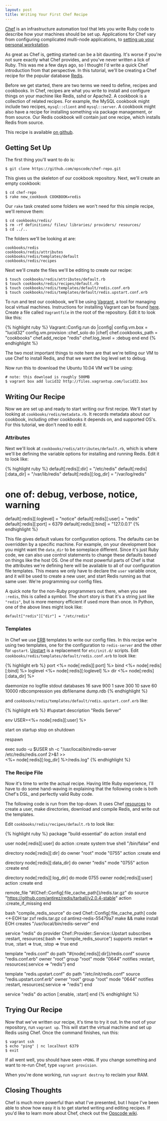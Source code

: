 ```yaml
---
layout: post
title: Writing Your First Chef Recipe
---
```


[Chef](http://www.opscode.com/chef/ "Opscode Chef") is an infrastructure automation tool
that lets you write Ruby code to describe how your machines should be set up.
Applications for Chef vary from configuring complicated multi-node applications, to
[setting up your personal workstation](http://jtimberman.posterous.com/managing-my-workstations-with-chef).

As great as Chef is, getting started can be a bit daunting. It's worse if you're not
sure exactly what Chef provides, and you've never written a lick of Ruby. This was
me a few days ago, so I thought I'd write a quick Chef introduction from 
that perspective. In this tutorial, we'll be creating a Chef recipe for the
popular database [Redis](http://redis.io/ "Redis").

Before we get started, there are two terms we need to define, recipes and cookbooks.
In Chef, recipes are what you write to install and configure things
on your machine like Redis, sshd or Apache2.
A cookbook is a collection of related recipes. For example, the MySQL
cookbook might include two recipes, `mysql::client` and `mysql::server`.
A cookbook might also have a recipe for installing something via package management,
or from source.
Our Redis cookbook will contain just one recipe, which installs Redis
from source.

This recipe is available [on github](https://github.com/reiddraper/your-first-chef-recipe).

## Getting Set Up

The first thing you'll want to do is:

    $ git clone https://github.com/opscode/chef-repo.git

This gives us the skeleton of our cookbook repository. Next, we'll create an empty
cookbook:

    $ cd chef-repo 
    $ rake new_cookbook COOKBOOK=redis

Our `rake` task created some folders we won't need for this simple recipe, we'll remove them:

    $ cd cookbooks/redis/
    $ rm -rf definitions/ files/ libraries/ providers/ resources/
    $ cd ../..

The folders we'll be looking at are:

    cookbooks/redis
    cookbooks/redis/attributes
    cookbooks/redis/templates/default
    cookbooks/redis/recipes

Next we'll create the files we'll be editing to create our recipe:

    $ touch cookbooks/redis/attributes/default.rb
    $ touch cookbooks/redis/recipes/default.rb
    $ touch cookbooks/redis/templates/default/redis.conf.erb
    $ touch cookbooks/redis/templates/default/redis.upstart.conf.erb


To run and test our cookbook, we'll be using [Vagrant](http://vagrantup.com/),
a tool for managing local virtual machines.
Instructions for installing Vagrant can be found
[here](http://vagrantup.com/docs/getting-started/index.html "installation").
Create a file called `Vagrantfile` in the root of the repository.
Edit it to look like this:

{% highlight ruby %}
Vagrant::Config.run do |config|
  config.vm.box = "lucid32"
   config.vm.provision :chef_solo do |chef|
     chef.cookbooks_path = "cookbooks"
     chef.add_recipe "redis"
     chef.log_level = :debug
  end 
end
{% endhighlight %}

The two most important things to note here are that we're telling our
VM to use Chef to install Redis, and that we want the log level set
to debug.

Now run this to download the Ubuntu 10.04 VM we'll be using:

    # note: this download is roughly 500MB
    $ vagrant box add lucid32 http://files.vagrantup.com/lucid32.box

## Writing Our Recipe

Now we are set up and ready to start writing our first recipe.
We'll start by looking at `cookbooks/redis/metadata.rb`. It records
metadata about our cookbook, including other cookbooks it depends
on, and supported OS's. For this tutorial, we don't need to edit it.

### Attributes

Next we'll look at `cookbooks/redis/attributes/default.rb`,
which is where we'll be defining the variable options for installing
and running Redis. Edit it to look like:

{% highlight ruby %}
default[:redis][:dir]       = "/etc/redis"
default[:redis][:data_dir]  = "/var/lib/redis"
default[:redis][:log_dir]   = "/var/log/redis"
# one of: debug, verbose, notice, warning
default[:redis][:loglevel]  = "notice"
default[:redis][:user]      = "redis"
default[:redis][:port]      = 6379
default[:redis][:bind]      = "127.0.0.1"
{% endhighlight %}


This file gives default values for configuration options.
The defaults can be overridden by a specific machine.
For example, on your development box you might want
the `data_dir` to be someplace different.
Since it's just Ruby code,
we can also use control statements to change these defaults
based on things like the host OS. One of the most powerful
parts of Chef is that the attributes we're defining here
will be available to all of our configuration file templates.
This means we only have to declare the `user` variable once,
and it will be used to create a new user, and start Redis running
as that same user. We're programming our config files.

A quick note for the non-Ruby programmers out there, when you see
`:redis`, this is called a symbol. The short story is that it's
a string just like `"redis"`, but is more memory efficient if
used more than once. In Python, one of the above lines might
look like:

    default["redis"]["dir"] = "/etc/redis"

### Templates

In Chef we use [ERB](http://ruby-doc.org/stdlib/libdoc/erb/rdoc/classes/ERB.html)
templates to write our config files.
In this recipe we're using two templates, one for the configuration to
`redis-server` and the other for `upstart`.
[Upstart](http://upstart.ubuntu.com/) is a replacement for
`etc/init.d/` scripts.
Edit `cookbooks/redis/templates/default/redis.conf.erb` to look like:

{% highlight erb %}
port <%= node[:redis][:port] %>
bind <%= node[:redis][:bind] %>
loglevel <%= node[:redis][:loglevel] %>
dir <%= node[:redis][:data_dir] %>

daemonize no
logfile stdout
databases 16
save 900 1
save 300 10
save 60 10000
rdbcompression yes
dbfilename dump.rdb
{% endhighlight %}

and `cookbooks/redis/templates/default/redis.upstart.conf.erb` like:

{% highlight erb %}
#!upstart
description "Redis Server"

env USER=<%= node[:redis][:user] %>

start on startup
stop on shutdown

respawn

exec sudo -u $USER sh -c "/usr/local/bin/redis-server \
  /etc/redis/redis.conf 2>&1 >> \
  <%= node[:redis][:log_dir] %>/redis.log"
{% endhighlight %}


### The Recipe File

Now it's time to write the actual recipe. 
Having little Ruby experience, I'll have to do
some hand-waving in explaining that the following
code is both Chef's DSL, and perfectly valid
Ruby code. 

The following code is run from the top-down. It uses Chef
[resources](http://wiki.opscode.com/display/chef/Resources)
to create a user, make directories, download and compile Redis,
and write out the templates.

Edit `cookbooks/redis/recipes/default.rb`
to look like:

{% highlight ruby %}
package "build-essential" do
  action :install
end

user node[:redis][:user] do
  action :create
  system true
  shell "/bin/false"
end

directory node[:redis][:dir] do
  owner "root"
  mode "0755"
  action :create
end

directory node[:redis][:data_dir] do
  owner "redis"
  mode "0755"
  action :create
end

directory node[:redis][:log_dir] do
  mode 0755
  owner node[:redis][:user]
  action :create
end

remote_file "#{Chef::Config[:file_cache_path]}/redis.tar.gz" do
  source "https://github.com/antirez/redis/tarball/v2.0.4-stable"
  action :create_if_missing
end

bash "compile_redis_source" do
  cwd Chef::Config[:file_cache_path]
  code <<-EOH
    tar zxf redis.tar.gz
    cd antirez-redis-55479a7
    make && make install
  EOH
  creates "/usr/local/bin/redis-server"
end

service "redis" do
  provider Chef::Provider::Service::Upstart
  subscribes :restart, resources(:bash => "compile_redis_source")
  supports :restart => true, :start => true, :stop => true
end

template "redis.conf" do
  path "#{node[:redis][:dir]}/redis.conf"
  source "redis.conf.erb"
  owner "root"
  group "root"
  mode "0644"
  notifies :restart, resources(:service => "redis")
end

template "redis.upstart.conf" do
  path "/etc/init/redis.conf"
  source "redis.upstart.conf.erb"
  owner "root"
  group "root"
  mode "0644"
  notifies :restart, resources(:service => "redis")
end

service "redis" do
  action [:enable, :start]
end
{% endhighlight %}


## Trying Our Recipe

Now that we've written our recipe, it's time to try it out. In the root of your
repository, run `vagrant up`. This will start the virtual machine and set up
Redis using Chef. Once the command finishes, run this:

    $ vagrant ssh
    $ echo "ping" | nc localhost 6379
    $ exit


If all went well, you should have seen `+PONG`. If you change something and
want to re-run Chef, type `vagrant provision`.

When you're done working, run `vagrant destroy` to reclaim your RAM.

## Closing Thoughts

Chef is much more powerful than what I've presented, but I hope I've been
able to show how easy it is to get started writing and editing recipes.
If you'd like to learn more about Chef, check out the
[Opscode wiki](http://wiki.opscode.com/display/chef/Home).
